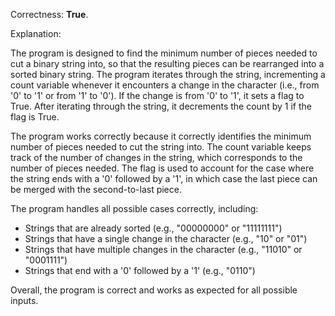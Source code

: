Correctness: **True**.

Explanation:

The program is designed to find the minimum number of pieces needed to cut a binary string into, so that the resulting pieces can be rearranged into a sorted binary string. The program iterates through the string, incrementing a count variable whenever it encounters a change in the character (i.e., from '0' to '1' or from '1' to '0'). If the change is from '0' to '1', it sets a flag to True. After iterating through the string, it decrements the count by 1 if the flag is True.

The program works correctly because it correctly identifies the minimum number of pieces needed to cut the string into. The count variable keeps track of the number of changes in the string, which corresponds to the number of pieces needed. The flag is used to account for the case where the string ends with a '0' followed by a '1', in which case the last piece can be merged with the second-to-last piece.

The program handles all possible cases correctly, including:

* Strings that are already sorted (e.g., "00000000" or "11111111")
* Strings that have a single change in the character (e.g., "10" or "01")
* Strings that have multiple changes in the character (e.g., "11010" or "0001111")
* Strings that end with a '0' followed by a '1' (e.g., "0110")

Overall, the program is correct and works as expected for all possible inputs.